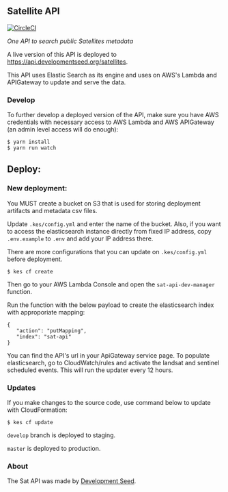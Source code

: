 ## Satellite API

[![CircleCI](https://circleci.com/gh/sat-utils/sat-api.svg?style=svg)](https://circleci.com/gh/sat-utils/sat-api)

*One API to search public Satellites metadata*

A live version of this API is deployed to https://api.developmentseed.org/satellites.

This API uses Elastic Search as its engine and uses on AWS's Lambda and APIGateway to update and serve the data.

### Develop

To further develop a deployed version of the API, make sure you have AWS credentials with necessary access to AWS Lambda and AWS APIGateway (an admin level access will do enough):

    $ yarn install
    $ yarn run watch

## Deploy:

### New deployment:

You MUST create a bucket on S3 that is used for storing deployment artifacts and metadata csv files.

Update `.kes/config.yml` and enter the name of the bucket. Also, if you want to access the elasticsearch instance directly from fixed IP address, copy `.env.example` to `.env` and add your IP address there.

There are more configurations that you can update on `.kes/config.yml` before deployment.

    $ kes cf create

Then go to your AWS Lambda Console and open the `sat-api-dev-manager` function.

Run the function with the below payload to create the elasticsearch index with approporiate mapping:

```
{
   "action": "putMapping",
   "index": "sat-api"
}
```

You can find the API's url in your ApiGateway service page. To populate elasticsearch, go to CloudWatch/rules and activate the landsat and sentinel scheduled events. This will run the updater every 12 hours.

### Updates

If you make changes to the source code, use command below to update with CloudFormation:

    $ kes cf update

`develop` branch is deployed to staging.

`master` is deployed to production.

### About
The Sat API was made by [Development Seed](http://developmentseed.org).

